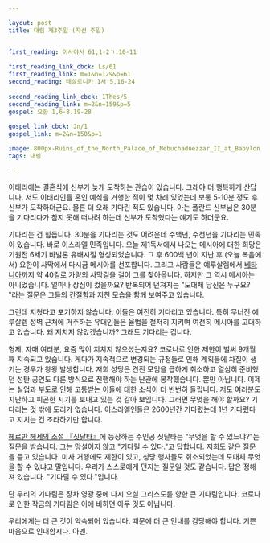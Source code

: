 ```yaml
---

layout: post
title: 대림 제3주일 (자선 주일)


first_reading: 이사야서 61,1-2ㄱ.10-11
 
first_reading_link_cbck: Ls/61
first_reading_link: m=1&n=129&p=61
second_reading: 테살로니카 1서 5,16-24
 
second_reading_link_cbck: 1Thes/5
second_reading_link: m=2&n=159&p=5
gospel: 요한 1,6-8.19-28
 
gospel_link_cbck: Jn/1
gospel_link: m=2&n=150&p=1

image: 800px-Ruins_of_the_North_Palace_of_Nebuchadnezzar_II_at_Babylon,_Saddam's_palace_appear_on_the_background.jpg
tags: 대림

---
```



이태리에는 결혼식에 신부가 늦게 도착하는 관습이 있습니다. 그래야 더 행복하게 산답니다. 저도 이태리인들 혼인 예식을 거행한 적이 몇 차례 있었는데 보통 5-10분 정도 후 신부가 도착하더군요. 물론 더 오래 기다린 적도 있습니다. 아는 폴란드 신부님은 30분을 기다리다가 참지 못해 떠나려 하는데 신부가 도착했다는 얘기도 하더군요.

기다리는 건 힘듭니다. 30분을 기다리는 것도 어려운데 수백년, 수천년을 기다리는 민족이 있습니다. 바로 이스라엘 민족입니다. 오늘 제1독서에서 나오는 메시아에 대한 희망은 기원전 6세기 바빌론 유배시절 형성되었습니다. 그 후 600백 년이 지난 후 (오늘 복음에서) 요한이 사막에서 다시금 메시아를 선포합니다. 그리고 사람들은 예루살렘에서 <a href="https://home.catholic.or.kr/pdsm/bbs_view.asp?num=918&id=137662&SORT=C&menu=4797">베타니아</a>까지 약 40킬로 가량의 사막길을 걸어 그를 찾아옵니다. 하지만 그 역시 메시아는 아니었습니다. 얼마나 상심이 컸을까요? 반복되어 던져지는 "도대체 당신은 누구요? "라는 질문은 그들의 간절함과 지친 모습을 함께 보여주고 있습니다.

그런데 지쳤다고 포기하지 않습니다. 이들은 여전히 기다리고 있습니다. 특히 무너진 예루살렘 성벽 근처에 거주하는 유대인들은 율법을 철저히 지키며 여전히 메시아를 고대하고 있습니다. 왜 지치지 않았겠습니까? 그래도 기다리는 겁니다.

형제, 자매 여러분, 요즘 많이 지치지 않으셨는지요? 코로나로 인한 제한이 벌써 9개월째 지속되고 있습니다. 게다가 지속적으로 변경되는 규정들로 인해 계획들에 차질이 생기는 경우가 왕왕 발생합니다. 저희 성당은 견진 모임을 급하게 취소하고 열심히 준비했던 성탄 공연도 다른 방식으로 진행해야 하는 난관에 봉착했습니다. 뿐만 아닙니다. 이제는 실업과 부도로 인해 고통받는 이들에 대한 소식이 더 빈번히 들립니다. 저도 여러분도 지난하고 피곤한 시기를 보내고 있는 것 같아 보입니다.
그러면 무엇을 해야 할까요? 기다리는 것 밖에 도리가 없습니다. 이스라엘인들은 2600년간 기다렸는데 1년 기다렸다고 지치는 건 초라하기만 합니다.

<a href="https://ko.wikipedia.org/wiki/%EC%8B%AF%EB%8B%A4%EB%A5%B4%ED%83%80_(%EC%86%8C%EC%84%A4)">헤르만 헤세의 소설 『싯달타』</a>에 등장하는 주인공 싯달타는 "무엇을 할 수 있느냐?"는 질문을 받습니다. 그는 망설이지 않고 "기다릴 수 있다."고 답합니다. 저희도 같은 질문을 듣고 있습니다. 미사 거행에도 제한이 있고, 성당 행사들도 취소되었는데 도대체 무엇을 할 수 있냐고 말입니다. 우리가 스스로에게 던지는 질문일 것도 같습니다. 답은 정해져 있습니다. "기다릴 수 있다."입니다.

단 우리의 기다림은 장차 영광 중에 다시 오실 그리스도를 향한 큰 기다림입니다. 코로나로 인한 작금의 기다림은 이에 비하면 아무 것도 아닙니다.

우리에게는 더 큰 것이 약속되어 있습니다. 때문에 더 큰 인내를 감당해야 합니다. 기쁜 마음으로 인내합시다. 아멘.
